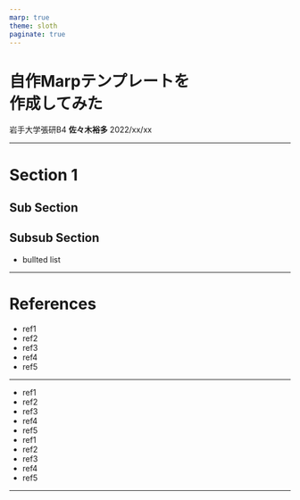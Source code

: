 ```yaml
---
marp: true
theme: sloth
paginate: true
---
```


<!-- _class: title -->

# 自作Marpテンプレートを<br>作成してみた

岩手大学張研B4
**佐々木裕多**
2022/xx/xx

---

# Section 1

## Sub Section

## Subsub Section

- bullted list

---
<!-- class: reference -->

# References

* ref1
* ref2
* ref3
* ref4
* ref5

---

* ref1
* ref2
* ref3
* ref4
* ref5
* ref1
* ref2
* ref3
* ref4
* ref5

---